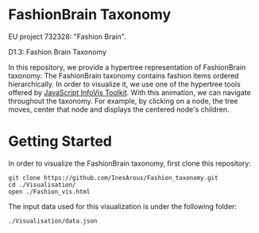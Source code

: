 # FashionBrain Taxonomy

EU project 732328: "Fashion Brain".

D1.3: Fashion Brain Taxonomy

In this repository, we provide a hypertree representation of FashionBrain taxonomy. The FashionBrain taxonomy contains fashion items ordered hierarchically. In order to visualize it, we use one of the hypertree tools offered by [JavaScript InfoVis Toolkit](http://philogb.github.io/jit/). With this animation, we can navigate throughout the taxonomy. For example, by clicking on a node, the tree moves, center that node and displays the centered node's children.

# Getting Started
In order to visualize the FashionBrain taxonomy, first clone this repository:
```
git clone https://github.com/InesArous/Fashion_taxonomy.git
cd ./Visualisation/
open ./Fashion_vis.html 
```

The input data used for this visualization is under the following folder:
```
./Visualisation/data.json
```


